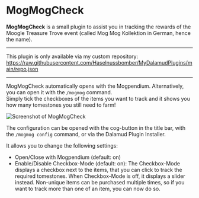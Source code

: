 # MogMogCheck

**MogMogCheck** is a small plugin to assist you in tracking the rewards of the Moogle Treasure Trove event (called Mog Mog Kollektion in German, hence the name).

---

This plugin is only available via my custom repository:  
https://raw.githubusercontent.com/Haselnussbomber/MyDalamudPlugins/main/repo.json

---

MogMogCheck automatically opens with the Mogpendium. Alternatively, you can open it with the `/mogmog` command.  
Simply tick the checkboxes of the items you want to track and it shows you how many tomestones you still need to farm!

![Screenshot of MogMogCheck](https://github.com/Haselnussbomber/MogMogCheck/assets/96642047/7e031e2a-ab4d-47ab-943f-447c59451b6f)

The configuration can be opened with the cog-button in the title bar, with the `/mogmog config` command, or via the Dalamud Plugin Installer.

It allows you to change the following settings:

- Open/Close with Mogpendium (default: on)
- Enable/Disable Checkbox-Mode (default: on): The Checkbox-Mode displays a checkbox next to the items, that you can click to track the required tomestones. When Checkbox-Mode is off, it displays a slider instead. Non-unique items can be purchased multiple times, so if you want to track more than one of an item, you can now do so.
